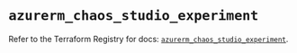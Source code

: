 # `azurerm_chaos_studio_experiment`

Refer to the Terraform Registry for docs: [`azurerm_chaos_studio_experiment`](https://registry.terraform.io/providers/hashicorp/azurerm/3.101.0/docs/resources/chaos_studio_experiment).
